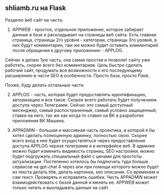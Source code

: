 
## shliamb.ru на Flask

Разделю веб сайт на части.

1. APPWEB - простое, отдельное приложение, которое забирает данные в базе и раскладывает на страницы веб сайта. Есть главная страница, страницы 2го уровня - категории, страницы 3го уровня, в них будут комментарии, там же можно будет оставить комментарий после обращения к другому приложению - APPLOG.

Сейчас я делаю 1ую часть, она самая простая и позволит сайту уже работать, скорее всего без комментариев. Цель быстро сделать рабочий сайт, продумать все возможности к его последующему расширению в части SEO в особенности. Просто база, просто Flask.

Позже, буду делать остальные части.

2. APPLOG - часть, которая будет предоставлять идентификацию, авторизацию и все такое. Скорее всего работать будет получением доступа через Телеграмм. Сейчас это самый доступный месенджер, самый распостраненный, самый условно защищенный, ставки на него, так же как когда то ставил на ВК в разработке приложения ВК Машина.

3. APPADMIN - большая и массивная часть проектика, в которой я бы хотел сделать полноценную админку, полностью свою. Скорее всего вход в нее будет осуществляться через предоставление доступа APPLOG черезе телеграмм и в интерфейсе веб. В админке можно будет изменить видимость страниц, SEO настройки, можно будет подгружать специальный файл с ценами для простоты актуализации. Постепенно хотелось бы подлючать туда больше сервисов на gpt-chat 4 через апи при помощи которого можно будет из текста делать title, делать картинки, seo описания. Со временем и сам текст. Проверять и исправлять ошибки. Часть APPADMIN может взаимодействовать с базой данной и менять ее. APPWEB может только читать и выкладывать данные на сайт.